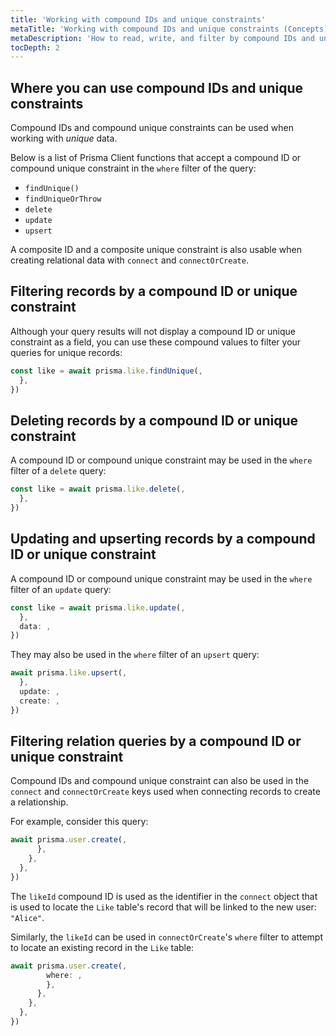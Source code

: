 ```yaml
---
title: 'Working with compound IDs and unique constraints'
metaTitle: 'Working with compound IDs and unique constraints (Concepts)'
metaDescription: 'How to read, write, and filter by compound IDs and unique constraints.'
tocDepth: 2
---
```


## Where you can use compound IDs and unique constraints

Compound IDs and compound unique constraints can be used when working with _unique_ data.

Below is a list of Prisma Client functions that accept a compound ID or compound unique constraint in the `where` filter of the query:

- `findUnique()`
- `findUniqueOrThrow`
- `delete`
- `update`
- `upsert`

A composite ID and a composite unique constraint is also usable when creating relational data with `connect` and `connectOrCreate`.

## Filtering records by a compound ID or unique constraint

Although your query results will not display a compound ID or unique constraint as a field, you can use these compound values to filter your queries for unique records:

```ts highlight=3-6;normal
const like = await prisma.like.findUnique(,
  },
})
```

## Deleting records by a compound ID or unique constraint

A compound ID or compound unique constraint may be used in the `where` filter of a `delete` query:

```ts highlight=3-6;normal
const like = await prisma.like.delete(,
  },
})
```

## Updating and upserting records by a compound ID or unique constraint

A compound ID or compound unique constraint may be used in the `where` filter of an `update` query:

```ts highlight=3-6;normal
const like = await prisma.like.update(,
  },
  data: ,
})
```

They may also be used in the `where` filter of an `upsert` query:

```ts highlight=3-6;normal
await prisma.like.upsert(,
  },
  update: ,
  create: ,
})
```

## Filtering relation queries by a compound ID or unique constraint

Compound IDs and compound unique constraint can also be used in the `connect` and `connectOrCreate` keys used when connecting records to create a relationship.

For example, consider this query:

```ts highlight=6-9;normal
await prisma.user.create(,
      },
    },
  },
})
```

The `likeId` compound ID is used as the identifier in the `connect` object that is used to locate the `Like` table's record that will be linked to the new user: `"Alice"`.

Similarly, the `likeId` can be used in `connectOrCreate`'s `where` filter to attempt to locate an existing record in the `Like` table:

```ts highlight=10-13;normal
await prisma.user.create(,
        where: ,
        },
      },
    },
  },
})
```
